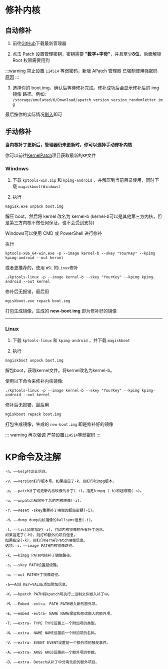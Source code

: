 # 修补内核

## 自动修补

1. 前往[GitHub](https://github.com/bmax121/APatch/releases)下载最新管理器

2. 点击 Patch 设置管理密钥，密钥需要 **"数字+字母"**，并且至少**8位**，后面解锁 Root 权限需要用到

:::warning 
禁止设置 `114514` 等弱密码，新版 APatch 管理器 已强制使用强密码  [原因](/warn)
:::

3. 选择你的 boot.img，确认后等待修补完成。修补成功后会显示修补后的 img镜像 路径。例如: `/storage/emulated/0/Download/apatch_version_version_randomletter.img`

最后按你的实际情况[刷入](/flash)即可


## 手动修补

**当内核补丁更新后，管理器仍未更新时，你可以选择手动修补内核**

你可以前往[KernelPatch](https://github.com/bmax121/KernelPatch/releases)项目获取最新的`KP`文件

### Windows

1. 下载 `kptools-win.zip` 和 `kpimg-android` ，并解压到当前目录使用，同时下载 `magiskboot(Windows)` 

2. 执行
```
magisk.exe unpack boot.img
```

解压 boot，然后将 kernel 改名为 kernel-b (kernel-b可以是其他第三方内核，但是第三方内核不做任何保证，也不会受到支持)

Windows可以使用 CMD 或 PowerShell 进行修补

执行
```
kptools-x86_64-win.exe -p --image kernel-b --skey "YourKey" --kpimg kpimg-android --out kernel
```

或者更推荐的，使用 `WSL` 的`Linux`修补

```
./kptools-linux -p --image kernel-b --skey "YourKey" --kpimg kpimg-android --out kernel
```

修补后无报错，最后用

```
mgiskboot.exe repack boot.img
```

打包生成镜像，生成的 **new-boot.img** 即为修补好的镜像

---

### Linux

1. 下载 `kptools-linux` 和 `kpimg-android` ，并下载 `magiskboot`

2. 执行

```
magiskboot unpack boot.img
```

解包boot，获取kernel文件。将kernel改名为kernel-b。

使用以下命令来修补内核镜像:

```
./kptools-linux -p --image kernel-b --skey "YourKey" --kpimg kpimg-android --out kernel
```
修补后无报错，最后用

```
mgiskboot repack boot.img
```

打包生成镜像，生成的 `new-boot.img` 即是修补好的镜像

::: warning 
再次强调 严禁设置`114514`等弱密码
:::

# KP命令及注解
```
-h，——help打印此信息。

-v，——version打印版本号。如果指定了-k，则打印kimpg版本。

-p，——patch补丁或更新内核映像的补丁(-i)，指定kimpg (-k)和超级键(-s)。

-u，——unpatch解除补丁后的内核映像(-i)。

-r，——Reset -skey重置补丁映像的超级密钥(-i)。

-d，——dump dump内核镜像的kallsyms信息(-i)。

-l，——list如果指定(-i)，打印内核镜像的所有补丁信息。
如果指定了(-M)，则打印额外的项目信息。
如果指定(-k)，则打印KernelPatch映像信息。
选项:-i，——image PATH内核镜像路径。

-k，——kimpg PATH内核补丁镜像路径。

-s，——skey PATH设置超级键。

-o，——out PATH补丁镜像路径。

-a——Add KEY=VALUE添加附加信息。

-K，——kpatch PATH将kpatch可执行二进制文件嵌入补丁中。

-M，——Embed -extra- PATH PATH嵌入新的额外项。

-E，——embed -extra- NAME NAME保留和修改嵌入的额外项。

-T，——extra- TYPE TYPE设置上一个附加项的类型。

-N，——extra- NAME NAME设置前一个附加项的名称。

-V，——extra- EVENT EVENT设置前一个额外项的触发事件。

-A，——extra- ARGS ARGS设置前一个额外项的参数。

-D，——extra- Detach从补丁中分离先前的额外项目。
```